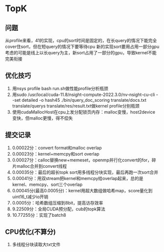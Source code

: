 # TopK

## 问题
从profile来看，41的实现，cpu的sort时间是固定的，在长query的情况下能完全cover住sort，但在短query的情况下要等待cpu
新的实现sort要用占用一部分gpu
考虑的可能是线上以长query为主，新sort占用了一部分的gpu，导致kernel不能完美衔接

## 优化技巧
1. 用nsys profile bash run.sh做性能profile分析瓶颈
2. 用sudo /usr/local/cuda-11.8/nsight-compute-2022.3.0/nv-nsight-cu-cli --set detailed -o hash45 ./bin/query_doc_scoring translate/docs.txt translate/querys translate/res/result.txt做kernel profile分别瓶颈
3. 使用cudaMallocHost在cpu上发分配锁页内存：malloc变慢，host2device变快，但malloc更慢，得不偿失

## 提交记录
1. 0.00022分：convert format和malloc overlap
2. 0.00023分：kernel+memcpy和sort overlap
3. 0.00027分：calloc替换new+memeset，openmp并行化convert的for，碎片malloc合并到convert线程
4. 0.00035分：最后的超长topk sort用多线程分块实现，最后再跑一次sort合并
5. 0.00041分：用双stream把kernel和memcpy给overlap起来，总的是kernel、memcpy、sort三个overlap
6. 0.00045分(最高0.0005分)：kernel用超大数组做哈希map，score量化到uint16_t减少io开销
7. 0.0005分：哈希数组压缩到8bit，提高访存效率
8. 9.22509分：全局CUDA预分配，cub的topk算法
9. 10.77255分：实现了batch8

## CPU优化(不算分)
1. 多线程分块读取大txt文件
